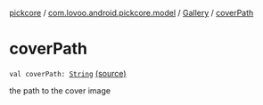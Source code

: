 [pickcore](../../index.md) / [com.lovoo.android.pickcore.model](../index.md) / [Gallery](index.md) / [coverPath](./cover-path.md)

# coverPath

`val coverPath: `[`String`](https://kotlinlang.org/api/latest/jvm/stdlib/kotlin/-string/index.html) [(source)](https://github.com/lovoo/android-pickpic/blob/master/pickcore/pickcore/src/main/kotlin/com/lovoo/android/pickcore/model/Gallery.kt#L31)

the path to the cover image

